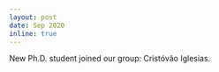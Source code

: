 ```yaml
---
layout: post
date: Sep 2020
inline: true
---
```


New Ph.D. student joined our group: Cristóvão Iglesias.
